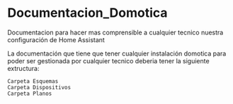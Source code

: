 # Documentacion_Domotica
Documentacion para hacer mas comprensible a cualquier tecnico nuestra configuración de Home Assistant 

La documentación que tiene que tener cualquier instalación domotica para poder ser gestionada por cualquier tecnico deberia tener la siguiente extructura:

    Carpeta Esquemas
    Carpeta Dispositivos
    Carpeta Planos
    
